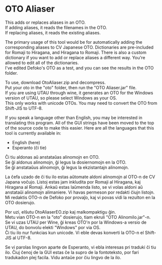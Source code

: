 # OTO Aliaser
This adds or replaces aliases in an OTO.<br>
If adding aliases, it reads the filenames in the OTO.<br>
If replacing aliases, it reads the existing aliases.

The primary usage of this tool would be for automatically adding the corresponding aliases to CV Japanese OTO.  Dictionaries are pre-included for Romaji to Hiragana, and Hiragana to Romaji.  There is also a custom dictionary if you want to add or replace aliases a different way.  You're allowed to edit all of the dictionaries.<br>
I've edited Defoko's OTO as a test, and you can see the results in the OTO folder.

To use, download OtoAliaser.zip and decompress.<br>
Put your oto in the "oto" folder, then run the "OTO Aliaser.jar" file.<br>
If you are using UTAU through wine, it generates an OTO for the Windows version of UTAU, so please select Windows as your OS.<br>
This only works with unicode OTOs.  You may need to convert the OTO from Shift-JIS to UTF-8.

If you speak a language other than English, you may be interested in translating this program.  All of the GUI strings have been moved to the top of the source code to make this easier.  Here are all the languages that this tool is currently available in:
- English (here)
- Esperanto (ĉi tie)

Ĉi tiu aldonas aŭ anstataŭas alinomojn en OTO.<br>
Se ĝi aldonus alinomojn, ĝi legus la dosiernomojn en la OTO.<br>
Se ĝi anstataŭus alinomojn, ĝi legus la ekzistantajn alinomojn.

La ĉefa uzado de ĉi tiu ilo estas aŭtomate aldoni alinomojn al OTO-n de CV Japana voĉujo.  Listoj estas jam inkludita por Romaji al Hiragana, kaj Hiragana al Romaji.  Ankaŭ estas laŭmenda listo, se vi volas aldoni aŭ anstataŭi alinomojn alimaniere.  Vi havas permeson por redakti ĉiujn listojn.<br>
Mi redaktis OTO-n de Defoko por provaĵo, kaj vi povas vidi la rezulton en la OTO dosierujo.

Por uzi, elŝutu OtoAliaserEO.zip kaj malkompaktigu ĝin.<br>
Metu vian OTO-n en la "oto" dosierujo, tiam ekruli "OTO Alinomilo.jar"-n.<br>
Se vi uzas UTAU per Wine, ĝi kreas OTO'n por la Windows-a versio de UTAU, do bonvolu elekti "Windows" por via OS.<br>
Ĉi tiu ilo nur funkcias kun unicode.  Vi eble devas konverti la OTO-n el Shift-JIS al UTF-8.

Se vi parolas lingvon aparte de Esperanto, vi ebla interesas pri traduki ĉi tiu ilo.  Ĉiuj ĉenoj de la GUI estas ĉe la supro de la fontoteksto, por fari tradukadon plej facila.  Vidu antaŭe por ĉiu lingvo de la ilo.
